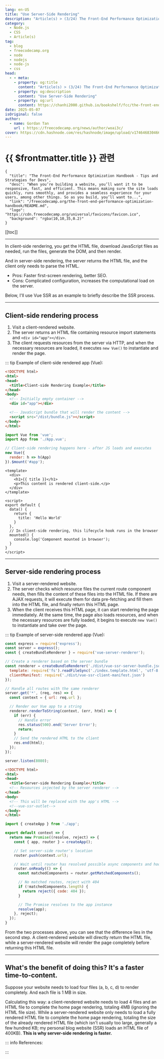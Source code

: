 ```yaml
---
lang: en-US
title: "Use Server-Side Rendering"
description: "Article(s) > (3/24) The Front-End Performance Optimization Handbook - Tips and Strategies for Devs"
category:
  - Node.js
  - CSS
  - Article(s)
tag:
  - blog
  - freecodecamp.org
  - node
  - nodejs
  - node-js
  - css
head:
  - - meta:
    - property: og:title
      content: "Article(s) > (3/24) The Front-End Performance Optimization Handbook - Tips and Strategies for Devs"
    - property: og:description
      content: "Use Server-Side Rendering"
    - property: og:url
      content: https://chanhi2000.github.io/bookshelf/fcc/the-front-end-performance-optimization-handbook/use-server-side-rendering.html
date: 2025-05-07
isOriginal: false
author:
  - name: Gordan Tan
    url : https://freecodecamp.org/news/author/woai3c/
cover: https://cdn.hashnode.com/res/hashnode/image/upload/v1746468304666/ca24ac6b-1591-4abf-a544-739fbfaecf49.png
---
```


# {{ $frontmatter.title }} 관련

```component VPCard
{
  "title": "The Front-End Performance Optimization Handbook - Tips and Strategies for Devs",
  "desc": "When you’re building a website, you’ll want it to be responsive, fast, and efficient. This means making sure the site loads quickly, runs smoothly, and provides a seamless experience for your users, among other things. So as you build, you’ll want to...",
  "link": "/freecodecamp.org/the-front-end-performance-optimization-handbook/README.md",
  "logo": "https://cdn.freecodecamp.org/universal/favicons/favicon.ico",
  "background": "rgba(10,10,35,0.2)"
}
```

[[toc]]

---

<SiteInfo
  name="The Front-End Performance Optimization Handbook - Tips and Strategies for Devs"
  desc="When you’re building a website, you’ll want it to be responsive, fast, and efficient. This means making sure the site loads quickly, runs smoothly, and provides a seamless experience for your users, among other things. So as you build, you’ll want to..."
  url="https://freecodecamp.org/news/the-front-end-performance-optimization-handbook#heading-use-server-side-rendering"
  logo="https://cdn.freecodecamp.org/universal/favicons/favicon.ico"
  preview="https://cdn.hashnode.com/res/hashnode/image/upload/v1746468304666/ca24ac6b-1591-4abf-a544-739fbfaecf49.png"/>

In client-side rendering, you get the HTML file, download JavaScript files as needed, run the files, generate the DOM, and then render.

And in server-side rendering, the server returns the HTML file, and the client only needs to parse the HTML.

- Pros: Faster first-screen rendering, better SEO.
- Cons: Complicated configuration, increases the computational load on the server.

Below, I'll use Vue SSR as an example to briefly describe the SSR process.

---

## Client-side rendering process

1. Visit a client-rendered website.
2. The server returns an HTML file containing resource import statements and `<div id="app"></div>`.
3. The client requests resources from the server via HTTP, and when the necessary resources are loaded, it executes `new Vue()` to instantiate and render the page.

::: tip Example of client-side rendered app (Vue):

```html title="index.html"
<!DOCTYPE html>
<html>
<head>
  <title>Client-side Rendering Example</title>
</head>
<body>
  <!-- Initially empty container -->
  <div id="app"></div>

  <!-- JavaScript bundle that will render the content -->
  <script src="/dist/bundle.js"></script>
</body>
</html>
```

```js title="main.js"
import Vue from 'vue';
import App from './App.vue';

// Client-side rendering happens here - after JS loads and executes
new Vue({
  render: h => h(App)
}).$mount('#app');
```

```vue title="App.vue"
<template>
  <div>
    <h1>{{ title }}</h1>
    <p>This content is rendered client-side.</p>
  </div>
</template>

<script>
export default {
  data() {
    return {
      title: 'Hello World'
    }
  },
  // In client-side rendering, this lifecycle hook runs in the browser
  mounted() {
    console.log('Component mounted in browser');
  }
}
</script>
```

---

## Server-side rendering process

1. Visit a server-rendered website.
2. The server checks which resource files the current route component needs, then fills the content of these files into the HTML file. If there are AJAX requests, it will execute them for data pre-fetching and fill them into the HTML file, and finally return this HTML page.
3. When the client receives this HTML page, it can start rendering the page immediately. At the same time, the page also loads resources, and when the necessary resources are fully loaded, it begins to execute `new Vue()` to instantiate and take over the page.

::: tip Example of server-side rendered app (Vue):

```js title="server.js"
const express = require('express');
const server = express();
const { createBundleRenderer } = require('vue-server-renderer');

// Create a renderer based on the server bundle
const renderer = createBundleRenderer('./dist/vue-ssr-server-bundle.json', {
  template: require('fs').readFileSync('./index.template.html', 'utf-8'),
  clientManifest: require('./dist/vue-ssr-client-manifest.json')
});

// Handle all routes with the same renderer
server.get('*', (req, res) => {
  const context = { url: req.url };

  // Render our Vue app to a string
  renderer.renderToString(context, (err, html) => {
    if (err) {
      // Handle error
      res.status(500).end('Server Error');
      return;
    }
    // Send the rendered HTML to the client
    res.end(html);
  });
});

server.listen(8080);
```

```html title="index.template.html"
<!DOCTYPE html>
<html>
<head>
  <title>Server-side Rendering Example</title>
  <!-- Resources injected by the server renderer -->
</head>
<body>
  <!-- This will be replaced with the app's HTML -->
  <!--vue-ssr-outlet-->
</body>
</html>
```

```js title="entry-server.js"
import { createApp } from './app';

export default context => {
  return new Promise((resolve, reject) => {
    const { app, router } = createApp();

    // Set server-side router's location
    router.push(context.url);

    // Wait until router has resolved possible async components and hooks
    router.onReady(() => {
      const matchedComponents = router.getMatchedComponents();

      // No matched routes, reject with 404
      if (!matchedComponents.length) {
        return reject({ code: 404 });
      }

      // The Promise resolves to the app instance
      resolve(app);
    }, reject);
  });
}
```

From the two processes above, you can see that the difference lies in the second step. A client-rendered website will directly return the HTML file, while a server-rendered website will render the page completely before returning this HTML file.

---

## What's the benefit of doing this? It's a faster time-to-content.

Suppose your website needs to load four files (a, b, c, d) to render completely. And each file is 1 MB in size.

Calculating this way: a client-rendered website needs to load 4 files and an HTML file to complete the home page rendering, totaling 4MB (ignoring the HTML file size). While a server-rendered website only needs to load a fully rendered HTML file to complete the home page rendering, totaling the size of the already rendered HTML file (which isn't usually too large, generally a few hundred KB; my personal blog website (SSR) loads an HTML file of 400KB). **This is why server-side rendering is faster.**

::: info References:

<SiteInfo
  name="woai3c/vue-ssr-demo"
  desc="Vue 服务端渲染 demo."
  url="https://github.com/woai3c/vue-ssr-demo/"
  logo="https://github.githubassets.com/favicons/favicon-dark.svg"
  preview="https://opengraph.githubassets.com/816835668b29cced4dc41c794851a41a7e5f3a93d762a851006c899f95fd1bca/woai3c/vue-ssr-demo"/>

<SiteInfo
  name="Server-Side Rendering (SSR) | Vue.js"
  desc="Vue.js - The Progressive JavaScript Framework"
  url="https://vuejs.org/guide/scaling-up/ssr.html"
  logo="https://vuejs.org/logo.svg"
  preview="https://vuejs.org/images/logo.png"/>

:::
